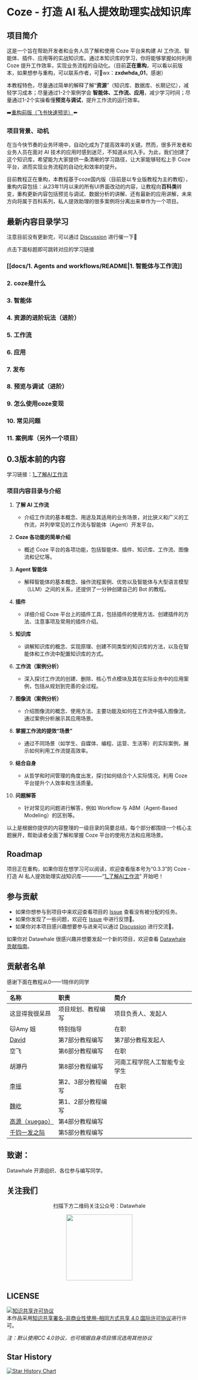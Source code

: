 # Coze - 打造 AI 私人提效助理实战知识库

## 项目简介

这是一个旨在帮助开发者和业务人员了解和使用 Coze 平台来构建 AI 工作流、智能体、插件、应用等的实战知识库。通过本知识库的学习，你将能够掌握如何利用 Coze 提升工作效率，实现业务流程的自动化。（目前**正在重构**，可以看以前版本，如果想参与重构，可以联系作者，可📱wx：**zxdwhda_01**，感谢）

本教程特色，尽量通过简单的解释了解“**资源**”（知识库、数据库、长期记忆），减轻学习成本；尽量通过1-2个案例学会 **智能体、工作流、应用**，减少学习时间；尽量通过1-2个实操看懂**预览与调试**，提升工作流的运行效率。

➡️[重构前版（飞书快速预览）](https://zxdwhda-share.feishu.cn/wiki/VhX7w0EdHiDjTek7AT0cAjH2neb)⬅️
### 项目背景、动机

在当今快节奏的业务环境中，自动化成为了提高效率的关键。然而，很多开发者和业务人员在面对 AI 技术的应用时感到迷茫，不知道从何入手。为此，我们创建了这个知识库，希望能为大家提供一条清晰的学习路径，让大家能够轻松上手 Coze 平台，进而实现业务流程的自动化和效率的提升。

目前教程正在重构，本教程基于coze国内版（目前是以专业版教程为主的教程），重构内容包括：从23年11月以来的所有UI界面改动的内容，让教程向**百科类**转变，重构更新内容包括预览与调试、数据分析的讲解、还有最新的应用讲解，未来方向将属于百科系列，私人提效助理的很多案例将分离出来单作为一个项目。

## 最新内容目录学习
注意目前没有更新完，可以通过 [Discussion](/discussions) 进行催一下💬

点击下面标题即可跳转对应的学习链接

### [[docs/1. Agents and workflows/README|1. 智能体与工作流]]


### 2. coze是什么


### 3. 智能体


### 4. 资源的进阶玩法（进阶）


### 5. 工作流


### 6. 应用

### 7. 发布



### 8. 预览与调试（进阶）


### 9. 怎么使用coze变现


### 10. 常见问题



### 11. 案例库（另外一个项目）



## 0.3版本前的内容
学习链接：[1_了解AI工作流](/历史版本/项目版本0.3.3/docs/1_了解%20AI%20工作流.md)

### 项目内容目录与介绍

1. **了解 AI 工作流**
   - 介绍工作流的基本概念、用途及其适用的业务场景，对比狭义和广义的工作流，并列举常见的工作流与智能体（Agent）开发平台。

2. **Coze 各功能的简单介绍**
   - 概述 Coze 平台的各项功能，包括智能体、插件、知识库、工作流、图像流和记忆等。

3. **Agent 智能体**
   - 解释智能体的基本概念、操作流程案例、优势以及智能体与大型语言模型（LLM）之间的关系，还提供了一分钟创建自己的 Bot 的教程。

4. **插件**
   - 详细介绍 Coze 平台上的插件工具，包括插件的使用方法、创建插件的方法、注意事项及常用的插件介绍。

5. **知识库**
   - 讲解知识库的概念、实现原理、创建不同类型的知识库的方法，以及在智能体和工作流中配置知识库的方式。

6. **工作流（案例分析）**
   - 深入探讨工作流的创建、删除、核心节点模块及其在实际业务中的应用案例，包括从规划到完善的全过程。

7. **图像流（案例分析）**
   - 介绍图像流的概念、使用方法、主要功能及如何在工作流中插入图像流，通过案例分析展示其应用场景。

8. **掌握工作流的提效“场景”**
   - 通过不同场景（如学生、自媒体、编程、运营、生活等）的实际案例，展示如何利用工作流提高效率。

9. **结合自身**
   - 从哲学和时间管理的角度出发，探讨如何结合个人实际情况，利用 Coze 平台提升个人效率和生活质量。

10. **问题解答**
    - 针对常见的问题进行解答，例如 Workflow 与 ABM（Agent-Based Modeling）的区别等。

以上是根据你提供的内容整理的一级目录的简要总结，每个部分都围绕一个核心主题展开，帮助读者全面了解和掌握 Coze 平台的使用方法和应用场景。

## Roadmap

项目正在重构，如果你现在想学习可以阅读，欢迎查看版本号为“0.3.3”的 Coze - 打造 AI 私人提效助理实战知识库————“[1_了解AI工作流](/历史版本/项目版本0.3.3/docs/1_了解%20AI%20工作流.md)” 开始吧！

## 参与贡献

- 如果你想参与到项目中来欢迎查看项目的 [Issue](/issues) 查看没有被分配的任务。
- 如果你发现了一些问题，欢迎在 [Issue](/issues) 中进行反馈🐛。
- 如果你对本项目感兴趣想要参与进来可以通过 [Discussion](/discussions) 进行交流💬。

如果你对 Datawhale 很感兴趣并想要发起一个新的项目，欢迎查看 [Datawhale 贡献指南](https://github.com/datawhalechina/DOPMC#%E4%B8%BA-datawhale-%E5%81%9A%E5%87%BA%E8%B4%A1%E7%8C%AE)。

## 贡献者名单
感谢下面在教程从0——1陪伴的同学

| 名称                                         | 职责         | 简介             |
| :----------------------------------------- | :--------- | :------------- |
| 这显得我很呆昂                                    | 项目规划、教程编写  | 项目负责人、发起人      |
| 🐱Amy 姐                                    | 特别指导       | 在职             |
| [David](https://github.com/David-88)       | 第7部分教程编写   | 第7部分教程发起人      |
| 空飞                                         | 第6部分教程编写   | 在职             |
| 胡瀞丹                                        | 第8部分教程编写   | 河南工程学院人工智能专业学生 |
| [李摇](https://github.com/Yuki1996-ly)       | 第2、3部分教程编写 | 在职             |
| [魏屹](https://github.com/groyota13)         | 第1、2部分教程编写 |                |
| [高源（xuegao）](https://github.com/yaom2018)  | 第4部分教程编写   |                |
| [千钧一发之际](https://github.com/Foreverwonder) | 第5部分教程编写   |                |


## 致谢：
 Datawhale 开源组织、各位参与编写同学。


## 关注我们

<div align=center>
<p>扫描下方二维码关注公众号：Datawhale</p>
<img src="https://raw.githubusercontent.com/datawhalechina/pumpkin-book/master/res/qrcode.jpeg" width = "180" height = "180">
</div>

## LICENSE

<a rel="license" href="http://creativecommons.org/licenses/by-nc-sa/4.0/"><img alt="知识共享许可协议" style="border-width:0" src="https://img.shields.io/badge/license-CC%20BY--NC--SA%204.0-lightgrey" /></a><br />本作品采用<a rel="license" href="http://creativecommons.org/licenses/by-nc-sa/4.0/">知识共享署名-非商业性使用-相同方式共享 4.0 国际许可协议</a>进行许可。

*注：默认使用CC 4.0协议，也可根据自身项目情况选用其他协议*


## Star History

[![Star History Chart](https://api.star-history.com/svg?repos=datawhalechina/coze-ai-assistant&type=Date)](https://star-history.com/#datawhalechina/coze-ai-assistant&Date)